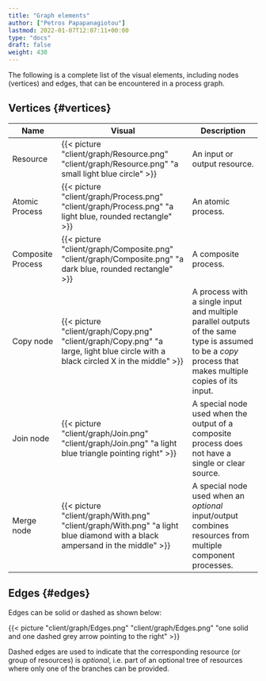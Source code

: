 ```yaml
---
title: "Graph elements"
author: ["Petros Papapanagiotou"]
lastmod: 2022-01-07T12:07:11+00:00
type: "docs"
draft: false
weight: 430
---
```


The following is a complete list of the visual elements, including nodes (vertices) and edges, that can be encountered in a process graph.


## Vertices {#vertices}

| Name              | Visual                                                                                                                            | Description                                                                                                                                             |
|-------------------|-----------------------------------------------------------------------------------------------------------------------------------|---------------------------------------------------------------------------------------------------------------------------------------------------------|
| Resource          | {{< picture "client/graph/Resource.png" "client/graph/Resource.png" "a small light blue circle" >}}                               | An input or output resource.                                                                                                                            |
| Atomic Process    | {{< picture "client/graph/Process.png" "client/graph/Process.png" "a light blue, rounded rectangle" >}}                           | An atomic process.                                                                                                                                      |
| Composite Process | {{< picture "client/graph/Composite.png" "client/graph/Composite.png" "a dark blue, rounded rectangle" >}}                        | A composite process.                                                                                                                                    |
| Copy node         | {{< picture "client/graph/Copy.png" "client/graph/Copy.png" "a large, light blue circle with a black circled X in the middle" >}} | A process with a single input and multiple parallel outputs of the same type is assumed to be a _copy_ process that makes multiple copies of its input. |
| Join node         | {{< picture "client/graph/Join.png" "client/graph/Join.png" "a light blue triangle pointing right" >}}                            | A special node used when the output of a composite process does not have a single or clear source.                                                      |
| Merge node        | {{< picture "client/graph/With.png" "client/graph/With.png" "a light blue diamond with a black ampersand in the middle" >}}       | A special node used when an _optional_ input/output combines resources from multiple component processes.                                               |


## Edges {#edges}

Edges can be solid or dashed as shown below:

{{< picture "client/graph/Edges.png" "client/graph/Edges.png" "one solid and one dashed grey arrow pointing to the right" >}}

Dashed edges are used to indicate that the corresponding resource (or group of resources) is _optional_, i.e. part of an optional tree of resources where only one of the branches can be provided.